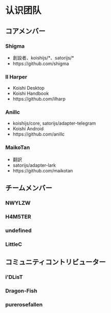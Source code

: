 # 认识团队

## コアメンバー

### Shigma

- 創設者、koishijs/\*、satorijs/\*
- https\://github.com/shigma

### Il Harper

- Koishi Desktop
- Koishi Handbook
- https\://github.com/ilharp

### Anillc

- koishijs/core, satorijs/adapter-telegram
- Koishi Android
- https\://github.com/anillc

### MaikoTan

- 翻訳
- satorijs/adapter-lark
- https\://github.com/maikotan

## チームメンバー

### NWYLZW

### H4M5TER

### undefined

### LittleC

## コミュニティコントリビューター

### i'DLisT

### Dragon-Fish

### purerosefallen
